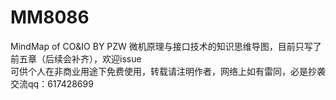 # MM8086
MindMap of CO&amp;IO BY PZW 
微机原理与接口技术的知识思维导图，目前只写了前五章（后续会补齐），欢迎issue  
可供个人在非商业用途下免费使用，转载请注明作者，网络上如有雷同，必是抄袭  
交流qq：617428699
